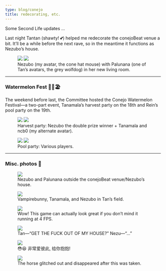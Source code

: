 ```yaml
---
type: blog/conejo
title: redecorating, etc.
---
```

Some Second Life updates …

Last night Tantan (shawty! 💕) helped me redecorate the conejoBeat venue a bit. It’ll be a while before the next rave, so in the meantime it functions as Nezubo’s house.  <!-- more --> 

<figure>
  <div class="img2">
    <img src="{{ site.baseurl }}/assets/img/redeco.png">
    <img src="{{ site.baseurl }}/assets/img/redeco2.png">
  </div>
  <figcaption>
    Nezubo (my avatar, the cone hat mouse) with Palunana (one of Tan’s avatars, the grey wolfdog) in her new living room.
  </figcaption>
</figure>

* * *

### Watermelon Fest 🍉🌾🏖

The weekend before last, the Committee hosted the Conejo Watermelon Festival—a two-part event, Tanamala’s harvest party on the 18th and Rein’s pool party on the 19th.

<figure>
  <div class="img2">
    <img src="{{ site.baseurl }}/assets/img/harvest.png">
    <img src="{{ site.baseurl }}/assets/img/harvest2.png">
  </div>
  <figcaption>
    Harvest party: Nezubo the double prize winner + Tanamala and ncb0 (my alternate avatar).
  </figcaption>
</figure>

<figure>
  <div class="img2">
    <img src="{{ site.baseurl }}/assets/img/pool3.png">
    <img src="{{ site.baseurl }}/assets/img/pool2.png">
  </div>
  <figcaption>
    Pool party: Various players.
  </figcaption>
</figure>

* * *

### Misc. photos 🌠

<figure>
    <img src="{{ site.baseurl }}/assets/img/np-bench.png">
  <figcaption>
    Nezubo and Palunana outside the conejoBeat venue/Nezubo’s house.
  </figcaption>
</figure>

<figure>
    <img src="{{ site.baseurl }}/assets/img/mala-field.png">
  <figcaption>
    Vampirebunny, Tanamala, and Nezubo in Tan’s field.
  </figcaption>
</figure>

<figure>
    <img src="{{ site.baseurl }}/assets/img/nezu-shadows.png">
  <figcaption>
    Wow! This game can actually look great if you don’t mind it running at 4 FPS.
  </figcaption>
</figure>

<figure>
    <img src="{{ site.baseurl }}/assets/img/nezu-asleep.png">
  <figcaption>
    Tan—“GET THE FUCK OUT OF MY HOUSE?” Nezu—“…”
  </figcaption>
</figure>

<figure>
    <img src="{{ site.baseurl }}/assets/img/np-cuddle.png">
  <figcaption>
    😳😆 非常爱彼此, 给你抱抱!
  </figcaption>
</figure>

<figure>
    <img src="{{ site.baseurl }}/assets/img/np-horse.png">
  <figcaption>
    The horse glitched out and disappeared after this was taken.
  </figcaption>
</figure>

<!-- ![](/assets/img/np-bench.png) -->
<!-- ![](/assets/img/mala-field.png) -->
<!-- ![](/assets/img/nezu-shadows.png) -->
<!-- ![](/assets/img/nezu-asleep.png) -->
<!-- ![](/assets/img/np-cuddle.png) -->
<!-- ![](/assets/img/np-horse.png) -->